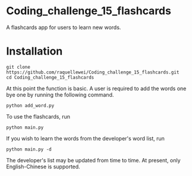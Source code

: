 # Coding_challenge_15_flashcards

A flashcards app for users to learn new words. 

# Installation
```angular2html
git clone https://github.com/raquellewei/Coding_challenge_15_flashcards.git
cd Coding_challenge_15_flashcards
```

At this point the function is basic. A user is required to add the words
one bye one by running the following command.

```
python add_word.py
```

To use the flashcards, run

```angular2html
python main.py
```

If you wish to learn the words from the developer's word list, run
```
python main.py -d
```

The developer's list may be updated from time to time. At present, only English-Chinese is supported.